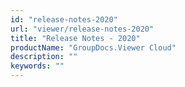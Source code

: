 ```yaml
---
id: "release-notes-2020"
url: "viewer/release-notes-2020"
title: "Release Notes - 2020"
productName: "GroupDocs.Viewer Cloud"
description: ""
keywords: ""
---
```


